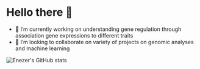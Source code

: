 # Hello there 👋

- 🔭 I’m currently working on understanding gene regulation through association gene expressions to different traits
- 👯 I’m looking to collaborate on variety of projects on genomic analyses and machine learning

![Enezer's GitHub stats](https://github-readme-stats.vercel.app/api?username=enezermjema&show_icons=true&theme=radical)
